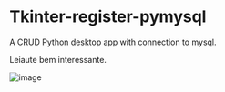 # Tkinter-register-pymysql
A CRUD Python desktop app with connection to mysql.


Leiaute bem interessante.

![image](https://user-images.githubusercontent.com/58637629/144773657-8f027746-0662-4610-84ac-66991e313ca2.png)
